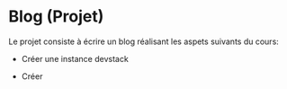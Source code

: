 # Blog (Projet)

Le projet consiste à écrire un blog réalisant les aspets suivants du cours:

* Créer une instance devstack

* Créer 
